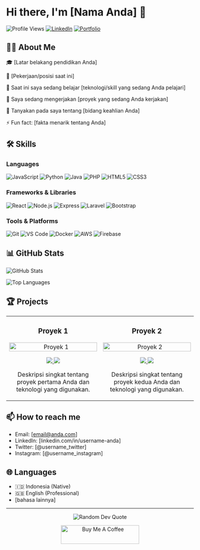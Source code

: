 # Hi there, I'm [Nama Anda] 👋

![Profile Views](https://komarev.com/ghpvc/?username=username-anda&color=brightgreen)
[![LinkedIn](https://img.shields.io/badge/LinkedIn-Connect-blue)](https://linkedin.com/in/username-anda)
[![Portfolio](https://img.shields.io/badge/Portfolio-Visit-success)](https://portfolio-anda.com)

## 👨‍💻 About Me

🎓 [Latar belakang pendidikan Anda]

💼 [Pekerjaan/posisi saat ini]

🌱 Saat ini saya sedang belajar [teknologi/skill yang sedang Anda pelajari]

🔭 Saya sedang mengerjakan [proyek yang sedang Anda kerjakan]

💬 Tanyakan pada saya tentang [bidang keahlian Anda]

⚡ Fun fact: [fakta menarik tentang Anda]

## 🛠️ Skills

### Languages
![JavaScript](https://img.shields.io/badge/-JavaScript-F7DF1E?style=flat-square&logo=javascript&logoColor=black)
![Python](https://img.shields.io/badge/-Python-3776AB?style=flat-square&logo=python&logoColor=white)
![Java](https://img.shields.io/badge/-Java-007396?style=flat-square&logo=java&logoColor=white)
![PHP](https://img.shields.io/badge/-PHP-777BB4?style=flat-square&logo=php&logoColor=white)
![HTML5](https://img.shields.io/badge/-HTML5-E34F26?style=flat-square&logo=html5&logoColor=white)
![CSS3](https://img.shields.io/badge/-CSS3-1572B6?style=flat-square&logo=css3&logoColor=white)

### Frameworks & Libraries
![React](https://img.shields.io/badge/-React-61DAFB?style=flat-square&logo=react&logoColor=black)
![Node.js](https://img.shields.io/badge/-Node.js-339933?style=flat-square&logo=nodedotjs&logoColor=white)
![Express](https://img.shields.io/badge/-Express-000000?style=flat-square&logo=express&logoColor=white)
![Laravel](https://img.shields.io/badge/-Laravel-FF2D20?style=flat-square&logo=laravel&logoColor=white)
![Bootstrap](https://img.shields.io/badge/-Bootstrap-7952B3?style=flat-square&logo=bootstrap&logoColor=white)

### Tools & Platforms
![Git](https://img.shields.io/badge/-Git-F05032?style=flat-square&logo=git&logoColor=white)
![VS Code](https://img.shields.io/badge/-VS%20Code-007ACC?style=flat-square&logo=visual-studio-code&logoColor=white)
![Docker](https://img.shields.io/badge/-Docker-2496ED?style=flat-square&logo=docker&logoColor=white)
![AWS](https://img.shields.io/badge/-AWS-232F3E?style=flat-square&logo=amazon-aws&logoColor=white)
![Firebase](https://img.shields.io/badge/-Firebase-FFCA28?style=flat-square&logo=firebase&logoColor=black)

## 📊 GitHub Stats

![GitHub Stats](https://github-readme-stats.vercel.app/api?username=username-anda&show_icons=true&theme=radical)

![Top Languages](https://github-readme-stats.vercel.app/api/top-langs/?username=username-anda&layout=compact&theme=radical)

## 🏆 Projects

<table>
  <tr>
    <td width="50%">
      <h3 align="center">Proyek 1</h3>
      <p align="center">
        <a href="https://github.com/username-anda/nama-repo-1" target="_blank">
          <img src="https://via.placeholder.com/300x200?text=Screenshot+Proyek+1" width="100%" alt="Proyek 1"/>
        </a>
        <p align="center">
          <a href="https://github.com/username-anda/nama-repo-1" target="_blank">
            <img src="https://img.shields.io/badge/Code-View-blue?style=for-the-badge&logo=github"/>
          </a>
          <a href="https://demo-proyek1.com" target="_blank">
            <img src="https://img.shields.io/badge/Demo-Visit-success?style=for-the-badge&logo=vercel"/>
          </a>
        </p>
        <p align="center">Deskripsi singkat tentang proyek pertama Anda dan teknologi yang digunakan.</p>
      </p>
    </td>
    <td width="50%">
      <h3 align="center">Proyek 2</h3>
      <p align="center">
        <a href="https://github.com/username-anda/nama-repo-2" target="_blank">
          <img src="https://via.placeholder.com/300x200?text=Screenshot+Proyek+2" width="100%" alt="Proyek 2"/>
        </a>
        <p align="center">
          <a href="https://github.com/username-anda/nama-repo-2" target="_blank">
            <img src="https://img.shields.io/badge/Code-View-blue?style=for-the-badge&logo=github"/>
          </a>
          <a href="https://demo-proyek2.com" target="_blank">
            <img src="https://img.shields.io/badge/Demo-Visit-success?style=for-the-badge&logo=vercel"/>
          </a>
        </p>
        <p align="center">Deskripsi singkat tentang proyek kedua Anda dan teknologi yang digunakan.</p>
      </p>
    </td>
  </tr>
</table>

## 📫 How to reach me

- Email: [email@anda.com]
- LinkedIn: [linkedin.com/in/username-anda]
- Twitter: [@username_twitter]
- Instagram: [@username_instagram]

## 🌐 Languages

- 🇮🇩 Indonesia (Native)
- 🇬🇧 English (Professional)
- [bahasa lainnya]

---

<p align="center">
  <img src="https://quotes-github-readme.vercel.app/api?type=horizontal&theme=dark" alt="Random Dev Quote"/>
</p>

<p align="center">
  <a href="https://www.buymeacoffee.com/username-anda">
    <img src="https://cdn.buymeacoffee.com/buttons/v2/default-yellow.png" height="50" width="210" alt="Buy Me A Coffee"/>
  </a>
</p>
